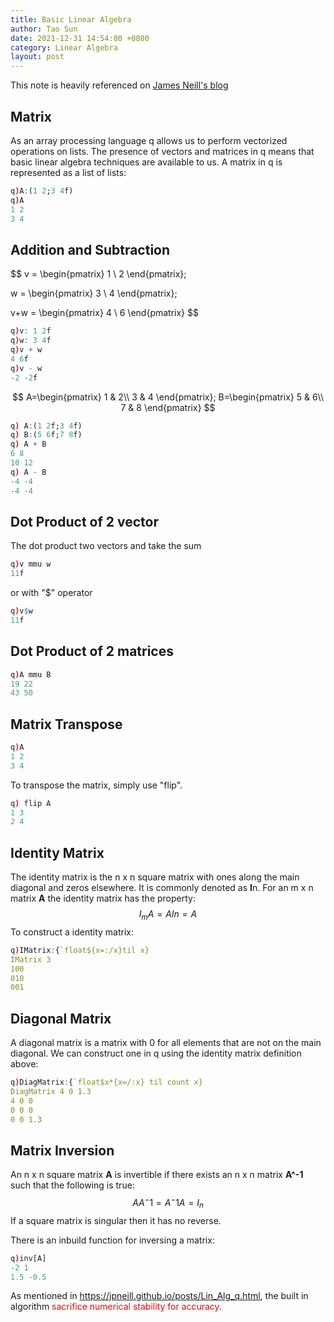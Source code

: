 ```yaml
---
title: Basic Linear Algebra
author: Tao Sun
date: 2021-12-31 14:54:00 +0800
category: Linear Algebra
layout: post
---
```


<head>
    <script src="https://cdn.mathjax.org/mathjax/latest/MathJax.js?config=TeX-AMS-MML_HTMLorMML" type="text/javascript"></script>
    <script type="text/x-mathjax-config">
        MathJax.Hub.Config({
            tex2jax: {
            skipTags: ['script', 'noscript', 'style', 'textarea', 'pre'],
            inlineMath: [['$','$']]
            }
        });
    </script>
</head>

This note is heavily referenced on [James Neill's blog](http://jpneill.github.io/kdb_blog.html)

## Matrix
As an array processing language q allows us to perform vectorized operations on lists. The presence of vectors and matrices in q means that basic linear algebra techniques are available to us. A matrix in q is represented as a list of lists:
```q
q)A:(1 2;3 4f)
q)A
1 2
3 4
```
## Addition and Subtraction

$$
v = \begin{pmatrix}
 1  \\
 2
 \end{pmatrix};
 
 w = \begin{pmatrix}
 3  \\
 4
 \end{pmatrix};
 
 v+w = \begin{pmatrix}
 4  \\
 6
 \end{pmatrix}
$$

```q
q)v: 1 2f
q)w: 3 4f
q)v + w
4 6f
q)v - w
-2 -2f
```

$$
A=\begin{pmatrix}
 1 & 2\\
 3 & 4
 \end{pmatrix};
B=\begin{pmatrix}
 5 & 6\\
 7 & 8
 \end{pmatrix}
$$

```	q
q) A:(1 2f;3 4f)
q) B:(5 6f;7 8f)
q) A + B
6 8 
10 12
q) A - B
-4 -4 
-4 -4
```

## Dot Product of 2 vector

The dot product two vectors  and take the sum

```q
q)v mmu w
11f
```

or with "$" operator

```q
q)v$w
11f
```

## Dot Product of 2 matrices

```q
q)A mmu B
19 22
43 50
```

## Matrix Transpose

```q
q)A
1 2
3 4
```

To transpose the matrix, simply use "flip".

```q
q) flip A
1 3
2 4
```

## Identity Matrix

The identity matrix is the n x n square matrix with ones along the main diagonal and zeros elsewhere. It is commonly denoted as **I**n. For an m x n matrix **A** the identity matrix has the property:
$$
I_mA =AIn=A
$$
To construct a identity matrix:

```q
q)IMatrix:{`float${x=:/x}til x}
IMatrix 3
100
010
001
```

## Diagonal Matrix

A diagonal matrix is a matrix with 0 for all elements that are not on the main diagonal. We can construct one in q using the identity matrix definition above:

```q
q)DiagMatrix:{`float$x*{x=/:x} til count x}
DiagMatrix 4 0 1.3
4 0 0
0 0 0
0 0 1.3
```

## Matrix Inversion

An n x n square matrix **A** is invertible if there exists an n x n matrix **A^-1** such that the following is true:
$$
AA^-1 = A^-1A=I_n
$$
If a square matrix is singular then it has no reverse. 

There is an inbuild function for inversing a matrix:

```q
q)inv[A]
-2 1
1.5 -0.5
```

As mentioned in https://jpneill.github.io/posts/Lin_Alg_q.html, the built in algorithm <font color=red> sacrifice numerical stability for accuracy</font>. 

